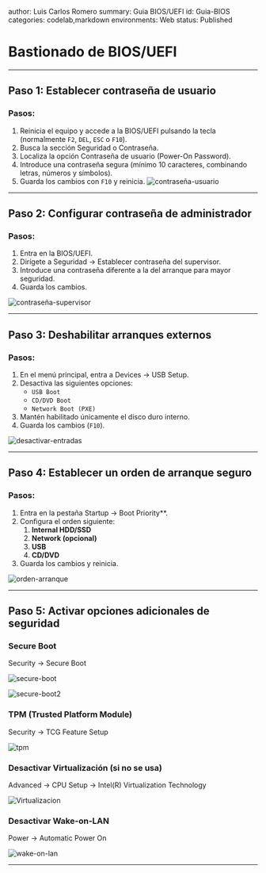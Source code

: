 author: Luis Carlos Romero
summary: Guia BIOS/UEFI
id: Guia-BIOS
categories: codelab,markdown
environments: Web
status: Published

# Bastionado de BIOS/UEFI

---

## Paso 1: Establecer contraseña de usuario

### Pasos:

1. Reinicia el equipo y accede a la BIOS/UEFI pulsando la tecla (normalmente `F2`, `DEL`, `ESC` o `F10`).  
2. Busca la sección Seguridad o Contraseña.  
3. Localiza la opción Contraseña de usuario (Power-On Password).  
4. Introduce una contraseña segura (mínimo 10 caracteres, combinando letras, números y símbolos).  
5. Guarda los cambios con `F10` y reinicia.
![contraseña-usuario](./img/image-1.png)
---

## Paso 2: Configurar contraseña de administrador

### Pasos:

1. Entra en la BIOS/UEFI.  
2. Dirígete a Seguridad -> Establecer contraseña del supervisor.  
3. Introduce una contraseña diferente a la del arranque para mayor seguridad.  
4. Guarda los cambios.

![contraseña-supervisor](./img/image.png)

---

## Paso 3: Deshabilitar arranques externos

### Pasos:

1. En el menú principal, entra a Devices -> USB Setup.  
2. Desactiva las siguientes opciones:
   - `USB Boot`
   - `CD/DVD Boot`
   - `Network Boot (PXE)`  
3. Mantén habilitado únicamente el disco duro interno.  
4. Guarda los cambios (`F10`).

![desactivar-entradas](./img/image-2.png)

---

## Paso 4: Establecer un orden de arranque seguro

### Pasos:

1. Entra en la pestaña Startup -> Boot Priority**.  
2. Configura el orden siguiente:
   1. **Internal HDD/SSD**
   2. **Network (opcional)**
   3. **USB**
   4. **CD/DVD**
3. Guarda los cambios y reinicia.

![orden-arranque](./img/image-3.png)

---

## Paso 5: Activar opciones adicionales de seguridad

### Secure Boot
Security -> Secure Boot

![secure-boot](./img/image-4.png)

![secure-boot2](./img/image-5.png)

### TPM (Trusted Platform Module)
Security -> TCG Feature Setup

![tpm](./img/image-6.png)

### Desactivar Virtualización (si no se usa)
Advanced -> CPU Setup -> Intel(R) Virtualization Technology

![Virtualizacion](./img/image-7.png)

### Desactivar Wake-on-LAN
Power -> Automatic Power On

![wake-on-lan](./img/image-8.png)

---
